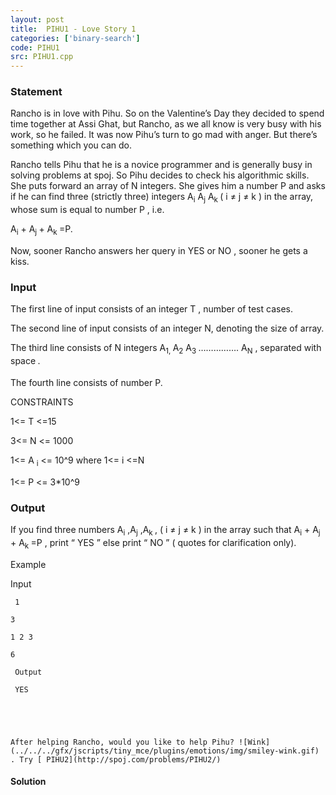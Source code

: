 ```yaml
---
layout: post
title:  PIHU1 - Love Story 1
categories: ['binary-search']
code: PIHU1
src: PIHU1.cpp
---
```


### **Statement**

Rancho is in love with Pihu. So on the Valentine’s Day they decided to spend
time together at Assi Ghat, but Rancho, as we all know is very busy with his
work, so he failed. It was now Pihu’s turn to go mad with anger. But there’s
something which you can do.

Rancho tells Pihu that he is a novice programmer and is generally busy in
solving problems at spoj. So Pihu decides to check his algorithmic skills. She
puts forward an array of N integers. She gives him a number P and asks
if he can find three (strictly three) integers A<sub>i</sub>
A<sub>j</sub> A<sub>k </sub>( i ≠ j ≠ k ) in the array, whose sum is
equal to number P , i.e.

A<sub>i</sub> + A<sub>j </sub>+ A<sub>k </sub>=P.

Now, sooner Rancho answers her query in YES or NO , sooner he gets a
kiss. 

###  Input

The first line of input consists of an integer T , number of test cases.

The second line of input consists of an integer N, denoting the size of
array.

The third line consists of N integers A<sub>1,
</sub>A<sub>2</sub> A<sub>3 </sub>……………. A<sub>N</sub> <sub>
</sub>, separated with space<sub> </sub>.

The fourth line consists of number P.

CONSTRAINTS

1<= T <=15

3<= N <= 1000

1<= A <sub>i</sub> <= 10^9 where 1<= i <=N

1<= P <= 3*10^9

### Output

If you find three numbers A<sub>i</sub> ,A<sub>j</sub> ,A<sub>k
</sub> , ( i ≠ j ≠ k ) <sub> </sub> in the array such that
A<sub>i</sub> + A<sub>j </sub>+ A<sub>k </sub>=P , print “
YES ” else print “ NO ” ( quotes for clarification only).

Example

Input

    
    
     1
    
    3
    
    1 2 3
    
    6
    
     Output
    
     YES
    
     
    
     
    
    After helping Rancho, would you like to help Pihu? ![Wink](../../../gfx/jscripts/tiny_mce/plugins/emotions/img/smiley-wink.gif) . Try [ PIHU2](http://spoj.com/problems/PIHU2/)



#### **Solution**



